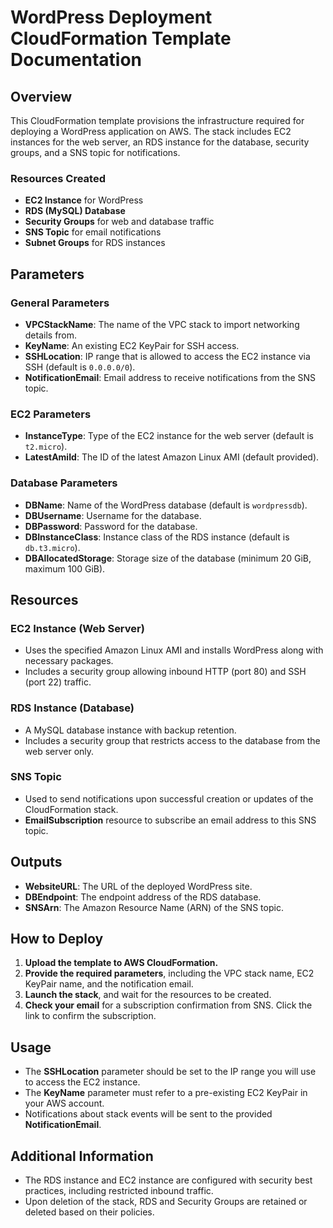 
# WordPress Deployment CloudFormation Template Documentation

## Overview

This CloudFormation template provisions the infrastructure required for deploying a WordPress application on AWS. The stack includes EC2 instances for the web server, an RDS instance for the database, security groups, and a SNS topic for notifications.

### Resources Created

-   **EC2 Instance** for WordPress
-   **RDS (MySQL) Database**
-   **Security Groups** for web and database traffic
-   **SNS Topic** for email notifications
-   **Subnet Groups** for RDS instances

## Parameters

### General Parameters

-   **VPCStackName**: The name of the VPC stack to import networking details from.
-   **KeyName**: An existing EC2 KeyPair for SSH access.
-   **SSHLocation**: IP range that is allowed to access the EC2 instance via SSH (default is `0.0.0.0/0`).
-   **NotificationEmail**: Email address to receive notifications from the SNS topic.

### EC2 Parameters

-   **InstanceType**: Type of the EC2 instance for the web server (default is `t2.micro`).
-   **LatestAmiId**: The ID of the latest Amazon Linux AMI (default provided).

### Database Parameters

-   **DBName**: Name of the WordPress database (default is `wordpressdb`).
-   **DBUsername**: Username for the database.
-   **DBPassword**: Password for the database.
-   **DBInstanceClass**: Instance class of the RDS instance (default is `db.t3.micro`).
-   **DBAllocatedStorage**: Storage size of the database (minimum 20 GiB, maximum 100 GiB).

## Resources

### EC2 Instance (Web Server)

-   Uses the specified Amazon Linux AMI and installs WordPress along with necessary packages.
-   Includes a security group allowing inbound HTTP (port 80) and SSH (port 22) traffic.

### RDS Instance (Database)

-   A MySQL database instance with backup retention.
-   Includes a security group that restricts access to the database from the web server only.

### SNS Topic

-   Used to send notifications upon successful creation or updates of the CloudFormation stack.
-   **EmailSubscription** resource to subscribe an email address to this SNS topic.

## Outputs

-   **WebsiteURL**: The URL of the deployed WordPress site.
-   **DBEndpoint**: The endpoint address of the RDS database.
-   **SNSArn**: The Amazon Resource Name (ARN) of the SNS topic.

## How to Deploy

1.  **Upload the template to AWS CloudFormation.**
2.  **Provide the required parameters**, including the VPC stack name, EC2 KeyPair name, and the notification email.
3.  **Launch the stack**, and wait for the resources to be created.
4.  **Check your email** for a subscription confirmation from SNS. Click the link to confirm the subscription.

## Usage

-   The **SSHLocation** parameter should be set to the IP range you will use to access the EC2 instance.
-   The **KeyName** parameter must refer to a pre-existing EC2 KeyPair in your AWS account.
-   Notifications about stack events will be sent to the provided **NotificationEmail**.

## Additional Information

-   The RDS instance and EC2 instance are configured with security best practices, including restricted inbound traffic.
-   Upon deletion of the stack, RDS and Security Groups are retained or deleted based on their policies.